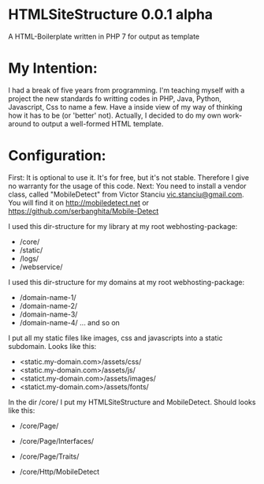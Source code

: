 # HTMLSiteStructure 0.0.1 alpha
A HTML-Boilerplate written in PHP 7 for output as template

# My Intention:
I had a break of five years from programming. I'm teaching myself with a project the new standards fo writting codes in PHP, Java, Python, Javascript, Css to name a few. Have a inside view of my way of thinking how it has to be (or 'better' not). Actually, I decided to do my own work-around to output a well-formed HTML template. 

# Configuration:
First: It is optional to use it. It's for free, but it's not stable. Therefore I give no warranty for the usage of this code.
Next: You need to install a vendor class, called "MobileDetect" from Victor Stanciu <vic.stanciu@gmail.com>. You will find it       on http://mobiledetect.net or https://github.com/serbanghita/Mobile-Detect

I used this dir-structure for my library at my root webhosting-package:
  - /core/
  - /static/
  - /logs/
  - /webservice/

I used this dir-structure for my domains at my root webhosting-package:
  - /domain-name-1/
  - /domain-name-2/
  - /domain-name-3/
  - /domain-name-4/
    ... and so on
    
I put all my static files like images, css and javascripts into a static subdomain. Looks like this:
  - <static.my-domain.com>/assets/css/
  - <static.my-domain.com>/assets/js/
  - <statict.my-domain.com>/assets/images/
  - <statict.my-domain.com>/assets/fonts/
  
In the dir /core/ I put my HTMLSiteStructure and MobileDetect. Should looks like this:
  - /core/Page/
  - /core/Page/Interfaces/
  - /core/Page/Traits/

  - /core/Http/MobileDetect


